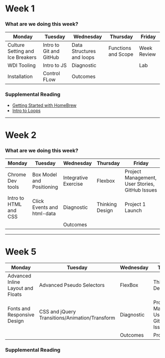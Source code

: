 # Week 1

### What are we doing this week?

| Monday                           | Tuesday                 | Wednesday                 | Thursday            | Friday      |
|----------------------------------|-------------------------|---------------------------|---------------------|-------------|
| Culture Setting and Ice Breakers | Intro to Git and GitHub | Data Structures and loops | Functions and Scope | Week Review |
| WDI Tooling            | Intro to JS             | Diagnostic                |                     | Lab         |
| Installation                     | Control FLow            | Outcomes                  |                     |             |

### Supplemental Reading
- [Getting Started with HomeBrew](https://www.safaribooksonline.com/blog/2014/03/03/homebrew/)
- [Intro to Loops](https://www.teamten.com/lawrence/programming/intro/intro8.html)

---
# Week 2

### What are we doing this week?

| Monday                | Tuesday                    | Wednesday            | Thursday        | Friday      |
|-----------------------|----------------------------|----------------------|-----------------|-------------|
| Chrome Dev tools      | Box Model and Positioning  | Integrative Exercise | Flexbox         | Project Management, User Stories, GitHub Issues |
| Intro to HTML and CSS | Click Events and html-data | Diagnostic           | Thinking Design | Project 1 Launch         |
|                       |                            | Outcomes             |                 |             |

---

# Week 5

| Monday                            | Tuesday                                        | Wednesday  | Thursday                                        | Friday |
|-----------------------------------|------------------------------------------------|------------|-------------------------------------------------|--------|
| Advanced Inline Layout and Floats | Advanced Pseudo Selectors                      | FlexBox    | Thinking Design                                 |        |
| Fonts and Responsive Design       | CSS and jQuery Transitions/Animation/Transform | Diagnostic | Project Management, User stories, GitHub Issues | Lab    |
|                                   |                                                | Outcomes   | Project Intro                                   |        |


### Supplemental Reading

